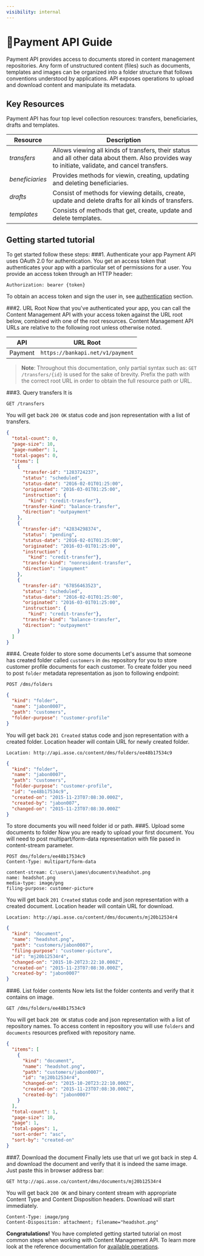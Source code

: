 ```yaml
---
visibility: internal
---
```


<span class="icon"></span>Payment API Guide
======================
Payment API provides access to documents stored in content management repositories. Any form of unstructured content (files) such as documents, templates and images can be organized into a folder structure that follows conventions understood by applications. API exposes operations to upload and download content and manipulate its metadata.

Key Resources
-------------
Payment API has four top level collection resources: transfers, beneficiaries, drafts and templates.

Resource | Description
----------- |-----------
*transfers* | Allows viewing all kinds of transfers, their status and all other data about them. Also provides way to initiate, validate, and cancel transfers.
*beneficiaries* | Provides methods for viewin, creating, updating and deleting beneficiaries.
*drafts* | Consist of methods for viewing details, create, update and delete drafts for all kinds of transfers.
*templates* | Consists of methods that get, create, update and delete templates.

Getting started tutorial
---------------
To get started follow these steps:
###1. Authenticate your app
Payment API uses OAuth 2.0 for authentication. You get an access token that authenticates your app with a particular set of permissions for a user. You provide an access token through an HTTP header:
```
Authorization: bearer {token}
```
To obtain an access token and sign the user in, see [authentication]() section.

###2. URL Root
Now that you've authenticated your app, you can call the Content Management API with your access token against the URL root below, combined with one of the root resources.  Content Management API URLs are relative to the following root unless otherwise noted.

API | URL Root
--------|---------
Payment | `https://bankapi.net/v1/payment`

> **Note**: Throughout this documentation, only partial syntax such as:
`GET /transfers/{id}` is used for the sake of brevity.
Prefix the path with the correct root URL in order to obtain the full resource path or URL.

###3. Query transfers
It is
```
GET /transfers
```
You will get back `200 OK` status code and json representation with a list of transfers.
```json
{
  "total-count": 0,
  "page-size": 10,
  "page-number": 1,
  "total-pages": 0,
  "items": [
    {
      "transfer-id": "1283724237",
      "status": "scheduled",
      "status-date": "2016-02-01T01:25:00",
      "originated": "2016-03-01T01:25:00",
      "instruction": {
        "kind": "credit-transfer"},
      "transfer-kind": "balance-transfer",
      "direction": "outpayment"
    },
    {
      "transfer-id": "42834298374",
      "status": "pending",
      "status-date": "2016-02-01T01:25:00",
      "originated": "2016-03-01T01:25:00",
      "instruction": {
        "kind": "credit-transfer"},
      "transfer-kind": "nonresident-transfer",
      "direction": "inpayment"
    },
    {
      "transfer-id": "67856463523",
      "status": "scheduled",
      "status-date": "2016-02-01T01:25:00",
      "originated": "2016-03-01T01:25:00",
      "instruction": {
        "kind": "credit-transfer"},
      "transfer-kind": "balance-transfer",
      "direction": "outpayment"
    }
  ]
}
```


###4. Create folder to store some documents
Let's assume that someone has created folder called `customers` in `dms` repository for you to store customer profile documents for each customer.
To create folder you need to post `folder` metadata representation as json to following endpoint:

```
POST /dms/folders
```

```json
{
  "kind": "folder",
  "name": "jabon0007",
  "path": "customers",
  "folder-purpose": "customer-profile"
}
```
You will get back `201 Created` status code and json representation with a created folder. Location header will contain URL for newly created folder.
```
Location: http://api.asse.co/content/dms/folders/ee48b17534c9
```

```json
{
  "kind": "folder",
  "name": "jabon0007",
  "path": "customers",
  "folder-purpose": "customer-profile",
  "id": "ee48b17534c9",
  "created-on": "2015-11-23T07:08:30.000Z",
  "created-by": "jabon007",
  "changed-on": "2015-11-23T07:08:30.000Z"
}
```
To store documents you will need folder id or path.
###5. Upload some documents to folder
Now you are ready to upload your first document. You will need to post multipart/form-data representation with file pased in content-stream parameter.

```
POST dms/folders/ee48b17534c9
Content-Type: multipart/form-data

content-stream: C:\users\james\documents\headshot.png
name: headshot.png
media-type: image/png
filing-purpose: customer-picture
```
You will get back `201 Created` status code and json representation with a created document. Location header will contain URL for download.

```
Location: http://api.asse.co/content/dms/documents/mj20b12534r4
```
```json
{
  "kind": "document",
  "name": "headshot.png",
  "path": "customers/jabon0007",
  "filing-purpose": "customer-picture",   
  "id": "mj20b12534r4",
  "changed-on": "2015-10-20T23:22:10.000Z",
  "created-on": "2015-11-23T07:08:30.000Z",
  "created-by": "jabon0007"
}
```
###6. List folder contents
Now lets list the folder contents and verify that it contains on image.
```
GET /dms/folders/ee48b17534c9
```

You will get back `200 OK` status code and json representation with a list of repository names. To access content in repository you will use `folders` and `documents` resources prefixed with repository name.
```json
{
  "items": [
    {
      "kind": "document",
      "name": "headshot.png",
      "path": "customers/jabon0007",  
      "id": "mj20b12534r4",
      "changed-on": "2015-10-20T23:22:10.000Z",
      "created-on": "2015-11-23T07:08:30.000Z",
      "created-by": "jabon0007"
    }
  ],
  "total-count": 1,
  "page-size": 10,
  "page": 1,
  "total-pages": 1,
  "sort-order": "asc",
  "sort-by": "created-on"  
}
```
###7. Download the document
Finally lets use that url we got back in step 4. and download the document and verify that it is indeed the same image.
Just paste this in browser address bar:
```
GET http://api.asse.co/content/dms/documents/mj20b12534r4
```
You will get back `200 OK` and binary content stream with appropriate Content Type and Content Disposition headers. Download will start immediately.
```
Content-Type: image/png
Content-Disposition: attachment; filename="headshot.png"
```

**Congratulations!** You have completed getting started tutorial on most common steps when working with Content Management API. To learn more look at the reference documentation for [available operations](swagger-ui).
